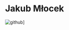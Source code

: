 # Jakub Młocek

![github](https://img.shields.io/badge/GitHub-000000?style=for-the-badge&logo=GitHub&logoColor=white)]
